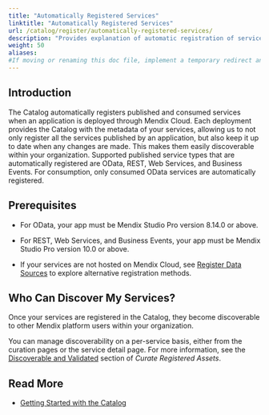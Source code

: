 ```yaml
---
title: "Automatically Registered Services"
linktitle: "Automatically Registered Services"
url: /catalog/register/automatically-registered-services/
description: "Provides explanation of automatic registration of services in the Catalog"
weight: 50
aliases:
#If moving or renaming this doc file, implement a temporary redirect and let the respective team know they should update the URL in the product. See Mapping to Products for more details. 
---
```


## Introduction

The Catalog automatically registers published and consumed services when an application is deployed through Mendix Cloud. Each deployment provides the Catalog with the metadata of your services, allowing us to not only register all the services published by an application, but also keep it up to date when any changes are made. This makes them easily discoverable within your organization. Supported published service types that are automatically registered are OData, REST, Web Services, and Business Events. For consumption, only consumed OData services are automatically registered.

## Prerequisites

* For OData, your app must be Mendix Studio Pro version 8.14.0 or above.

* For REST, Web Services, and Business Events, your app must be Mendix Studio Pro version 10.0 or above.

* If your services are not hosted on Mendix Cloud, see [Register Data Sources](/catalog/register/) to explore alternative registration methods.

## Who Can Discover My Services?

Once your services are registered in the Catalog, they become discoverable to other Mendix platform users within your organization.

You can manage discoverability on a per-service basis, either from the curation pages or the service detail page. For more information, see the [Discoverable and Validated](/catalog/manage/curate/#discoverability) section of *Curate Registered Assets*.


## Read More

* [Getting Started with the Catalog](/catalog/get-started/) 
